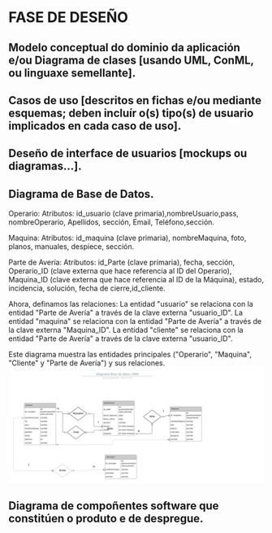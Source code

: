 # FASE DE DESEÑO

## Modelo conceptual do dominio da aplicación e/ou Diagrama de clases [usando UML, ConML, ou linguaxe semellante].

## Casos de uso [descritos en fichas e/ou mediante esquemas; deben incluír o(s) tipo(s) de usuario implicados en cada caso de uso].

## Deseño de interface de usuarios [mockups ou diagramas...].

## Diagrama de Base de Datos.

Operario:
Atributos: id_usuario (clave primaria),nombreUsuario,pass, nombreOperario, Apellidos, sección, Email, Teléfono,sección.

Maquina:
Atributos: id_maquina (clave primaria), nombreMaquina, foto, planos, manuales, despiece, sección.

Parte de Avería:
Atributos: id_Parte (clave primaria), fecha, sección, Operario_ID (clave externa que hace referencia al ID del Operario), Maquina_ID (clave externa que hace referencia al ID de la Máquina), estado, incidencia, solución, fecha de cierre,id_cliente.

Ahora, definamos las relaciones:
La entidad "usuario" se relaciona con la entidad "Parte de Avería" a través de la clave externa "usuario_ID".
La entidad "maquina" se relaciona con la entidad "Parte de Avería" a través de la clave externa "Maquina_ID".
La entidad "cliente" se relaciona con la entidad "Parte de Avería" a través de la clave externa "usuario_ID".

Este diagrama muestra las entidades principales ("Operario", "Maquina", "Cliente" y "Parte de Avería") y sus relaciones.
![alt text](<../img/Diagrama base de datos CWM.png>)
## Diagrama de compoñentes software que constitúen o produto e de despregue.

